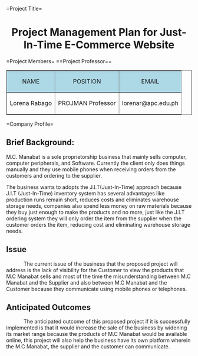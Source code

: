 =Project Title=
<h1 style="text-align:center">Project Management Plan for Just-In-Time E-Commerce Website</h1>

=Project Members=
==Project Professor==
<table border="1" width="70%" align="center">
	<tr>
		<td bgcolor="lightblue"><p style="text-align:center;">NAME</p></td>
<td bgcolor="lightblue"><p style="text-align:center;">POSITION</p></td>
		<td bgcolor="lightblue"><p style="text-align:center;">EMAIL</p></td>
	</tr>
	<tr>
		<td><p style="text-align:center;">Lorena Rabago</p></td>
<td><p style="text-align:center;">PROJMAN Professor</p></td>
		<td><p style="text-align:center;">lorenar@apc.edu.ph</p></td>
	</tr>
</table>

=Company Profile=
<h2><strong>Brief Background:</strong></h2>
<p>M.C. Manabat is a sole proprietorship business that mainly sells computer, computer peripherals, and Software. Currently the client only does things manually and they use mobile phones when receiving orders from the customers and ordering to the supplier.</p>
<p>The business wants to adopts the J.I.T(Just-In-Time) approach because J.I.T (Just-In-Time) inventory system has several advantages like production runs remain short, reduces costs and eliminates warehouse storage needs, companies also spend less money on raw materials because they buy just enough to make the products and no more, just like the J.I.T ordering system they will only order the item from the supplier when the customer orders the item, reducing cost and eliminating warehouse storage needs.</p>

<h2>Issue</h2>

<p>&nbsp;&nbsp;&nbsp;&nbsp;&nbsp;&nbsp;&nbsp;&nbsp;&nbsp;&nbsp;&nbsp; The current issue of the business that the proposed project will address is the lack of visibility for the Customer to view the products that M.C Manabat sells and most of the time the misunderstanding between M.C Manabat and the Supplier and also between M.C Manabat and the Customer because they communicate using mobile phones or telephones.</p>
<h2>Anticipated Outcomes</h2>
<p>&nbsp;&nbsp;&nbsp;&nbsp;&nbsp;&nbsp;&nbsp;&nbsp;&nbsp;&nbsp;&nbsp; The anticipated outcome of this proposed project if it is successfully implemented is that it would increase the sale of the business by widening its market range because the products of M.C Manabat would be available online, this project will also help the business have its own platform wherein the M.C Manabat, the supplier and the customer can communicate.</p>

